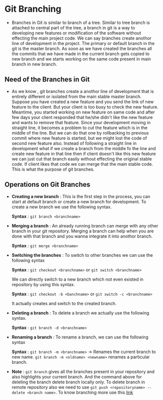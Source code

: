 # Git Branching

- Branches in Git is similar to branch of a tree. Similar to tree branch is attached to central part of the tree, a branch in git is a way to developing new features or modification of the software without effecting the main project code. We can say branches create anothor line of development in the project. The primary or default branch in the git is the master branch. As soon as we have created the branches all the commits that we have made in the current branch gets copied to new branch and we starts working on the same code present in main branch in new branch.

## Need of the Branches in Git

- As we know , git branches create a anothor line of development that is entirely different or isolated from the main stable master branch. Suppose you have created a new feature and you send the link of new feature to the client. But your client is too busy to check the new feature. Meantime, you started working on new feature on same code and after few days your client responded that he/she didn't like the new feature and wants to remove that feature. Since your development moving in straight line, it becomes a problem to cut the feature which is in the middle of the line. But we can do that one by rollbacking to previous commit where new feature is started, but we might lost the code of second new feature also. Instead of following a straight line in development what if we create a branch from the middle fo the line and create new feature in that line then if client doesn't like this new feature we can just cut that branch easily without effecting the original stable code. If client likes that code we can merge that the main stable code. This is what the purpose of git branches.

## Operations on Git Branches

- **Creating a new branch** : This is the first step in the process, you can start at default branch or create a new branch for development. To create a new branch we use the following syntax.

  **Syntax** : `git branch <branchname>`

- **Merging a branch** : An already running branch can merge with any other branch in your git repository. Merging a branch can help when you are done with that branch and you wanna integrate it into anothor branch.

  **Syntax** : `git merge <branchname>`

- **Switching the branches** : To switch to other branches we can use the following syntax

  **Syntax** : `git checkout <branchname>` or `git switch <branchname>`

  We can directly switch to a new branch which not even existed in repository by using this syntax.

  **Syntax** : `git checkout -b <banchname>` or `git switch -c <branchname>` 

  It actually creates and switch to the created branch.

- **Deleting a branch** : To delete a branch we actually use the following syntax.

  **Syntax** : `git branch -d <branchname>`

- **Renaming a branch** : To rename a branch, we can use the following syntax

  **Syntax** : `git branch -m <branchname>` -> Renames the current branch to new name. `git branch -m <oldname> <newname>` renames a particular branch.

- **Note** : `git branch` gives all the branches present in your repository and also highlights your current branch. And the command above for deleting the branch delete branch locally only. To delete branch in remote repository also we need to use `git push <repositoryname> --delete <branch name>`. To know branching more use this [link](https://www.toolsqa.com/git/branch-in-git/)

